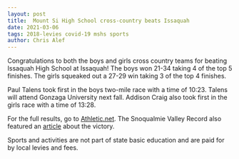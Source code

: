 ```yaml
---
layout: post
title:  Mount Si High School cross-country beats Issaquah
date: 2021-03-06
tags: 2018-levies covid-19 mshs sports
author: Chris Alef
---
```

Congratulations to both the boys and girls cross country teams for beating Issaquah High School at Issaquah!  The boys won 21-34 taking 4 of the top 5 finishes. The girls squeaked out a 27-29 win taking 3 of the top 4 finishes.

Paul Talens took first in the boys two-mile race with a time of 10:23. Talens will attend Gonzaga University next fall. Addison Craig also took first in the girls race with a time of 13:28.

For the full results, go to [Athletic.net](https://www.athletic.net/CrossCountry/Results/Meet.aspx?Meet=189924&show=all). The Snoqualmie Valley Record also featured an [article](https://www.valleyrecord.com/sports/mount-si-runners-defeat-issaquah/) about the victory.

Sports and activities are not part of state basic education and are paid for by local levies and fees.
